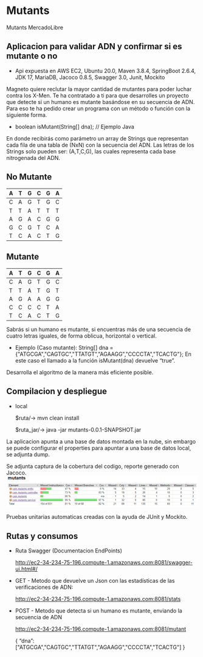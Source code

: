 # Mutants

Mutants MercadoLibre

## Aplicacion para validar ADN y confirmar si es mutante o no

- Api expuesta en AWS EC2, Ubuntu 20.0, Maven 3.8.4, SpringBoot 2.6.4, JDK 17, MariaDB, Jacoco 0.8.5, Swagger 3.0, Junit, Mockito

Magneto quiere reclutar la mayor cantidad de mutantes para poder luchar
contra los X-Men.
Te ha contratado a ti para que desarrolles un proyecto que detecte si un
humano es mutante basándose en su secuencia de ADN.
Para eso te ha pedido crear un programa con un método o función con la siguiente forma.

- boolean isMutant(String[] dna); // Ejemplo Java

En donde recibirás como parámetro un array de Strings que representan cada fila de una tabla
de (NxN) con la secuencia del ADN. Las letras de los Strings solo pueden ser: (A,T,C,G), las
cuales representa cada base nitrogenada del ADN.

## No Mutante

| A   | T   | G   | C   | G   | A   |
| --- | --- | --- | --- | --- | --- |
| C   | A   | G   | T   | G   | C   |
| T   | T   | A   | T   | T   | T   |
| A   | G   | A   | C   | G   | G   |
| G   | C   | G   | T   | C   | A   |
| T   | C   | A   | C   | T   | G   |

## Mutante

| A   | T   | G   | C   | G   | A   |
| --- | --- | --- | --- | --- | --- |
| C   | A   | G   | T   | G   | C   |
| T   | T   | A   | T   | G   | T   |
| A   | G   | A   | A   | G   | G   |
| C   | C   | C   | C   | T   | A   |
| T   | C   | A   | C   | T   | G   |

Sabrás si un humano es mutante, si encuentras más de una secuencia de cuatro letras iguales​, de forma oblicua, horizontal o vertical.

- Ejemplo (Caso mutante):
  String[] dna = {"ATGCGA","CAGTGC","TTATGT","AGAAGG","CCCCTA","TCACTG"};
  En este caso el llamado a la función isMutant(dna) devuelve “true”.

Desarrolla el algoritmo de la manera más eficiente posible.

## Compilacion y despliegue

- local
  
  $ruta/-> mvn clean install
  
  $ruta_jar/-> java -jar mutants-0.0.1-SNAPSHOT.jar

La aplicacion apunta a una base de datos montada en la nube, sin embargo se puede configurar el properties para apuntar a una base de datos local, se adjunta dump.

Se adjunta captura de la cobertura del codigo, reporte generado con Jacoco.
![Jacoco](https://raw.githubusercontent.com/HernanRestrepo95/Mutants/main/Coverage.png)

Pruebas unitarias automaticas creadas con la ayuda de JUnit y Mockito.

## Rutas y consumos

- Ruta Swagger (Documentacion EndPoints)
  
  http://ec2-34-234-75-196.compute-1.amazonaws.com:8081/swagger-ui.html#/

- GET - Metodo que devuelve un Json con las estadísticas de las verificaciones de ADN:
  
  http://ec2-34-234-75-196.compute-1.amazonaws.com:8081/stats

- POST - Metodo que detecta si un humano es mutante, enviando la secuencia de ADN
  
  http://ec2-34-234-75-196.compute-1.amazonaws.com:8081/mutant
  
  {
  “dna”:["ATGCGA","CAGTGC","TTATGT","AGAAGG","CCCCTA","TCACTG"]
  }

